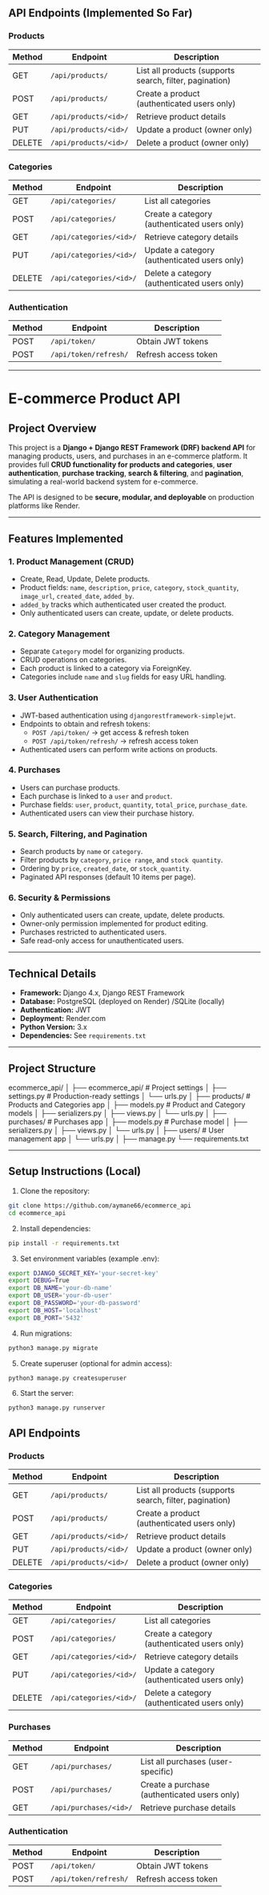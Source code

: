 ## API Endpoints (Implemented So Far)

### Products
| Method |        Endpoint       |                     Description                         |
|--------|-----------------------|---------------------------------------------------------|
| GET    | `/api/products/`      | List all products (supports search, filter, pagination) |
| POST   | `/api/products/`      | Create a product (authenticated users only)             |
| GET    | `/api/products/<id>/` | Retrieve product details                                |
| PUT    | `/api/products/<id>/` | Update a product (owner only)                           |
| DELETE | `/api/products/<id>/` | Delete a product (owner only)                           |

### Categories
| Method |        Endpoint         |                   Description                | 
|--------|-------------------------|----------------------------------------------|
| GET    | `/api/categories/`      | List all categories                          |
| POST   | `/api/categories/`      | Create a category (authenticated users only) |
| GET    | `/api/categories/<id>/` | Retrieve category details                    |
| PUT    | `/api/categories/<id>/` | Update a category (authenticated users only) |
| DELETE | `/api/categories/<id>/` | Delete a category (authenticated users only) |

### Authentication
| Method |         Endpoint      |      Description     |
|--------|-----------------------|----------------------|
| POST   | `/api/token/`         | Obtain JWT tokens    |
| POST   | `/api/token/refresh/` | Refresh access token |






--------------------------------------------------------------------------





# E-commerce Product API

## Project Overview

This project is a **Django + Django REST Framework (DRF) backend API** for managing products, users, and purchases in an e-commerce platform. It provides full **CRUD functionality for products and categories**, **user authentication**, **purchase tracking**, **search & filtering**, and **pagination**, simulating a real-world backend system for e-commerce.  

The API is designed to be **secure, modular, and deployable** on production platforms like Render.  

---

## Features Implemented

### 1. Product Management (CRUD)
- Create, Read, Update, Delete products.
- Product fields: `name`, `description`, `price`, `category`, `stock_quantity`, `image_url`, `created_date`, `added_by`.
- `added_by` tracks which authenticated user created the product.
- Only authenticated users can create, update, or delete products.

### 2. Category Management
- Separate `Category` model for organizing products.
- CRUD operations on categories.
- Each product is linked to a category via ForeignKey.
- Categories include `name` and `slug` fields for easy URL handling.

### 3. User Authentication
- JWT-based authentication using `djangorestframework-simplejwt`.
- Endpoints to obtain and refresh tokens:
  - `POST /api/token/` → get access & refresh token
  - `POST /api/token/refresh/` → refresh access token
- Authenticated users can perform write actions on products.

### 4. Purchases
- Users can purchase products.
- Each purchase is linked to a `user` and `product`.
- Purchase fields: `user`, `product`, `quantity`, `total_price`, `purchase_date`.
- Authenticated users can view their purchase history.

### 5. Search, Filtering, and Pagination
- Search products by `name` or `category`.
- Filter products by `category`, `price range`, and `stock quantity`.
- Ordering by `price`, `created_date`, or `stock_quantity`.
- Paginated API responses (default 10 items per page).

### 6. Security & Permissions
- Only authenticated users can create, update, delete products.
- Owner-only permission implemented for product editing.
- Purchases restricted to authenticated users.
- Safe read-only access for unauthenticated users.

---

## Technical Details

- **Framework:** Django 4.x, Django REST Framework
- **Database:** PostgreSQL (deployed on Render) /SQLite (locally)
- **Authentication:** JWT
- **Deployment:** Render.com
- **Python Version:** 3.x
- **Dependencies:** See `requirements.txt`

---

## Project Structure

ecommerce_api/
│
├── ecommerce_api/ # Project settings
│ ├── settings.py # Production-ready settings
│ └── urls.py
│
├── products/ # Products and Categories app
│ ├── models.py # Product and Category models
│ ├── serializers.py
│ ├── views.py
│ └── urls.py
│
├── purchases/ # Purchases app
│ ├── models.py # Purchase model
│ ├── serializers.py
│ ├── views.py
│ └── urls.py
│
├── users/ # User management app
│ └── urls.py
│
├── manage.py
└── requirements.txt

---

## Setup Instructions (Local)

1. Clone the repository:

```bash
git clone https://github.com/aymane66/ecommerce_api
cd ecommerce_api
```

2. Install dependencies:

```bash
pip install -r requirements.txt
```

3. Set environment variables (example .env):

```bash
export DJANGO_SECRET_KEY='your-secret-key'
export DEBUG=True
export DB_NAME='your-db-name'
export DB_USER='your-db-user'
export DB_PASSWORD='your-db-password'
export DB_HOST='localhost'
export DB_PORT='5432'
```

4. Run migrations:

```bash
python3 manage.py migrate
```

5. Create superuser (optional for admin access):

```bash
python3 manage.py createsuperuser
```

6. Start the server:

```bash
python3 manage.py runserver
```


## API Endpoints

### Products

| Method | Endpoint              | Description                                             |
| ------ | --------------------- | ------------------------------------------------------- |
| GET    | `/api/products/`      | List all products (supports search, filter, pagination) |
| POST   | `/api/products/`      | Create a product (authenticated users only)             |
| GET    | `/api/products/<id>/` | Retrieve product details                                |
| PUT    | `/api/products/<id>/` | Update a product (owner only)                           |
| DELETE | `/api/products/<id>/` | Delete a product (owner only)                           |


### Categories

| Method | Endpoint                | Description                                  |
| ------ | ----------------------- | -------------------------------------------- |
| GET    | `/api/categories/`      | List all categories                          |
| POST   | `/api/categories/`      | Create a category (authenticated users only) |
| GET    | `/api/categories/<id>/` | Retrieve category details                    |
| PUT    | `/api/categories/<id>/` | Update a category (authenticated users only) |
| DELETE | `/api/categories/<id>/` | Delete a category (authenticated users only) |


### Purchases

| Method | Endpoint               | Description                                  |
| ------ | ---------------------- | -------------------------------------------- |
| GET    | `/api/purchases/`      | List all purchases (user-specific)           |
| POST   | `/api/purchases/`      | Create a purchase (authenticated users only) |
| GET    | `/api/purchases/<id>/` | Retrieve purchase details                    |


### Authentication

| Method | Endpoint              | Description          |
| ------ | --------------------- | -------------------- |
| POST   | `/api/token/`         | Obtain JWT tokens    |
| POST   | `/api/token/refresh/` | Refresh access token |
